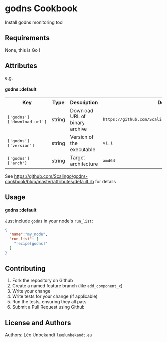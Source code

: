 godns Cookbook
================

Install godns monitoring tool

Requirements
------------

None, this is Go !

Attributes
----------

e.g.
#### godns::default
<table>
  <tr>
    <th>Key</th>
    <th>Type</th>
    <th>Description</th>
    <th>Default</th>
  </tr>
  <tr>
    <td><tt>['godns']['download_url']</tt></td>
    <td>string</td>
    <td>Download URL of binary archive</td>
    <td><tt>https://github.com/Scalingo/godns/releases/download/</tt></td>
  </tr>
  <tr>
    <td><tt>['godns']['version']</tt></td>
    <td>string</td>
    <td>Version of the executable</td>
    <td><tt>v1.1</tt></td>
  </tr>
  <tr>
    <td><tt>['godns']['arch']</tt></td>
    <td>string</td>
    <td>Target architecture</td>
    <td><tt>amd64</tt></td>
  </tr>
</table>

See https://github.com/Scalingo/godns-cookbook/blob/master/attributes/default.rb for details

Usage
-----
#### godns::default

Just include `godns` in your node's `run_list`:

```json
{
  "name":"my_node",
  "run_list": [
    "recipe[godns]"
  ]
}
```

Contributing
------------

1. Fork the repository on Github
2. Create a named feature branch (like `add_component_x`)
3. Write your change
4. Write tests for your change (if applicable)
5. Run the tests, ensuring they all pass
6. Submit a Pull Request using Github

License and Authors
-------------------
Authors: Léo Unbekandt `leo@unbekandt.eu`
